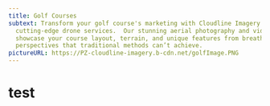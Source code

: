 ```yaml
---
title: Golf Courses
subtext: Transform your golf course's marketing with Cloudline Imagery’s
  cutting-edge drone services.  Our stunning aerial photography and videography
  showcase your course layout, terrain, and unique features from breathtaking
  perspectives that traditional methods can’t achieve.
pictureURL: https://PZ-cloudline-imagery.b-cdn.net/golfImage.PNG
---
```


# test 
